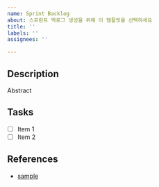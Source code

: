 ```yaml
---
name: Sprint Backlog
about: 스프린트 백로그 생성을 위해 이 템플릿을 선택하세요
title: ''
labels: ''
assignees: ''

---
```


## Description

Abstract

## Tasks

- [ ] Item 1
- [ ] Item 2

## References

- [sample](https://www.google.com/)
